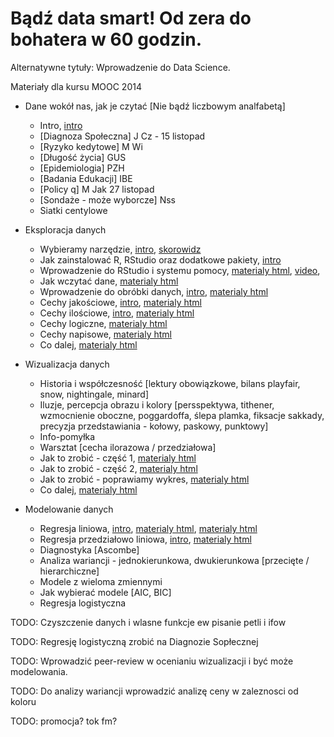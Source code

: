 ﻿Bądź data smart! Od zera do bohatera w 60 godzin.
=================================================

Alternatywne tytuły: Wprowadzenie do Data Science. 

Materiały dla kursu MOOC 2014

+ Dane wokół nas, jak je czytać [Nie bądź liczbowym analfabetą]
  * Intro, [intro](https://rawgit.com/pbiecek/MOOC/master/motywacja/intro.md)
  * [Diagnoza Społeczna] J Cz - 15 listopad
  * [Ryzyko kedytowe] M Wi
  * [Długość życia] GUS
  * [Epidemiologia] PZH
  * [Badania Edukacji] IBE
  * [Policy q] M Jak 27 listopad
  * [Sondaże - może wyborcze] Nss
  * Siatki centylowe


+ Eksploracja danych
  * Wybieramy narzędzie, [intro](https://rawgit.com/pbiecek/MOOC/master/przetwarzanie/introR.md),  [skorowidz](https://rawgit.com/pbiecek/MOOC/master/przetwarzanie/skorowidz.md)
  * Jak zainstalować R, RStudio oraz dodatkowe pakiety,  [intro](https://rawgit.com/pbiecek/MOOC/master/przetwarzanie/instalacja.Rmd) 
  * Wprowadzenie do RStudio i systemu pomocy, [materialy html](https://rawgit.com/pbiecek/MOOC/master/przetwarzanie/wprowadzenieDoRStudio.md), [video](https://github.com/pbiecek/MOOC/blob/master/przetwarzanie/MOOC_Przetwarzanie_01.mp4?raw=true), 
  * Jak wczytać dane, [materialy html](https://rawgit.com/pbiecek/MOOC/master/przetwarzanie/wczytywanieDanych.html)
  * Wprowadzenie do obróbki danych, [intro](https://rawgit.com/pbiecek/MOOC/master/przetwarzanie/dplyrIntro.md), [materialy html](https://rawgit.com/pbiecek/MOOC/master/przetwarzanie/dplyr5funkcji.html)
  * Cechy jakościowe, [intro](https://rawgit.com/pbiecek/MOOC/master/przetwarzanie/cechyJakoscioweIntro.md), [materialy html](https://rawgit.com/pbiecek/MOOC/master/przetwarzanie/cechyJakosciowe.html)
  * Cechy ilościowe, [intro](https://rawgit.com/pbiecek/MOOC/master/przetwarzanie/cechyIloscioweIntro.md), [materialy html](https://rawgit.com/pbiecek/MOOC/master/przetwarzanie/cechyIlosciowe.html)
  * Cechy logiczne, [materialy html](https://rawgit.com/pbiecek/MOOC/master/przetwarzanie/cechyLogiczne.html)
  * Cechy napisowe, [materialy html](https://rawgit.com/pbiecek/MOOC/master/przetwarzanie/cechyNapisowe.html)
  * Co dalej, [materialy html](https://rawgit.com/pbiecek/MOOC/master/przetwarzanie/coDalej.html)


+ Wizualizacja danych
  * Historia i współczesność [lektury obowiązkowe, bilans playfair, snow, nightingale, minard]
  * Iluzje, percepcja obrazu i kolory [persspektywa, tithener, wzmocnienie oboczne, poggardoffa, ślepa plamka, fiksacje sakkady, precyzja przedstawiania - kołowy, paskowy, punktowy]
  * Info-pomyłka
  * Warsztat [cecha ilorazowa / przedziałowa]
  * Jak to zrobić - część 1, [materialy html](https://rawgit.com/pbiecek/MOOC/master/wizualizacja/ggplot1.html)
  * Jak to zrobić - część 2,  [materialy html](https://rawgit.com/pbiecek/MOOC/master/wizualizacja/ggplot2.html)
  * Jak to zrobić - poprawiamy wykres,  [materialy html](https://rawgit.com/pbiecek/MOOC/master/wizualizacja/ggplot3.html)
  * Co dalej, [materialy html](https://rawgit.com/pbiecek/MOOC/master/wizualizacja/coDalej.html)


+ Modelowanie danych
  * Regresja liniowa, [intro](https://rawgit.com/pbiecek/MOOC/master/modelowanie/regresjaIntro.md), [materialy html](https://rawgit.com/pbiecek/MOOC/master/modelowanie/regresjaProsta.html), [materialy html](https://rawgit.com/pbiecek/MOOC/master/modelowanie/dopasowanieModelu.html)
  * Regresja przedziałowo liniowa, [intro](https://rawgit.com/pbiecek/MOOC/master/modelowanie/przedzialowaIntro.md),   [materialy html](https://rawgit.com/pbiecek/MOOC/master/modelowanie/regresjaMultiplikatywna.html)
  * Diagnostyka [Ascombe]
  * Analiza wariancji - jednokierunkowa, dwukierunkowa [przecięte / hierarchiczne]
  * Modele z wieloma zmiennymi
  * Jak wybierać modele [AIC, BIC]
  * Regresja logistyczna

TODO: Czyszczenie danych i wlasne funkcje
      ew pisanie petli i ifow

TODO: Regresję logistyczną zrobić na Diagnozie Sopłecznej

TODO: Wprowadzić peer-review w ocenianiu wizualizacji i być może modelowania.

TODO: Do analizy wariancji wprowadzić analizę ceny w zaleznosci od koloru

TODO: promocja? tok fm? 
